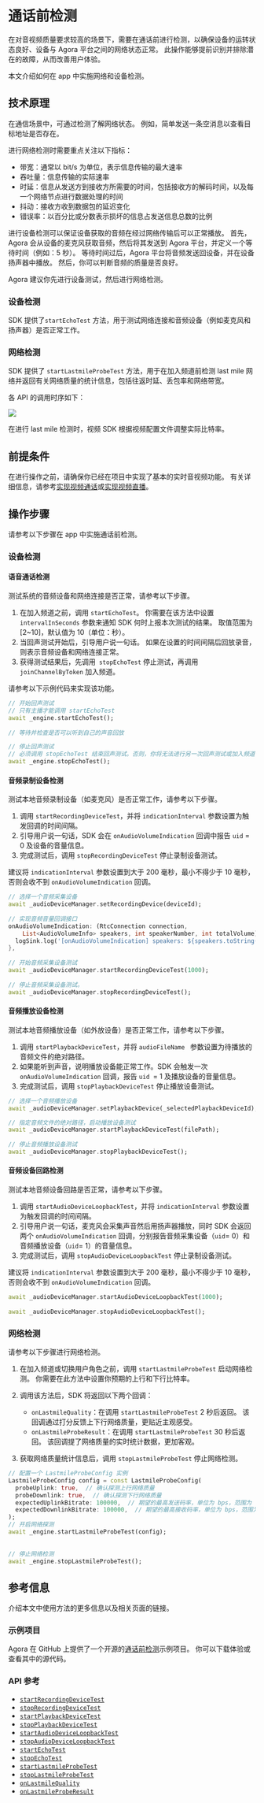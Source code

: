 # 通话前检测

在对音视频质量要求较高的场景下，需要在通话前进行检测，以确保设备的运转状态良好、设备与 Agora 平台之间的网络状态正常。 此操作能够提前识别并排除潜在的故障，从而改善用户体验。

本文介绍如何在 app 中实施网络和设备检测。


## 技术原理

在通信场景中，可通过检测了解网络状态。 例如，简单发送一条空消息以查看目标地址是否存在。

进行网络检测时需要重点关注以下指标：

- 带宽：通常以 bit/s 为单位，表示信息传输的最大速率
- 吞吐量：信息传输的实际速率
- 时延：信息从发送方到接收方所需要的时间，包括接收方的解码时间，以及每一个网络节点进行数据处理的时间
- 抖动：接收方收到数据包的延迟变化
- 错误率：以百分比或分数表示损坏的信息占发送信息总数的比例

进行设备检测可以保证设备获取的音频在经过网络传输后可以正常播放。 首先，Agora 会从设备的麦克风获取音频，然后将其发送到 Agora 平台，并定义一个等待时间（例如：5 秒）。 等待时间过后，Agora 平台将音频发送回设备，并在设备扬声器中播放。 然后，你可以判断音频的质量是否良好。

Agora 建议你先进行设备测试，然后进行网络检测。

### 设备检测

SDK 提供了`startEchoTest` 方法，用于测试网络连接和音频设备（例如麦克风和扬声器）是否正常工作。

### 网络检测

SDK 提供了 `startLastmileProbeTest` 方法，用于在加入频道前检测 last mile 网络并返回有关网络质量的统计信息，包括往返时延、丢包率和网络带宽。

各 API 的调用时序如下：

![](https://web-cdn.agora.io/docs-files/1569465803488)

在进行 last mile 检测时，视频 SDK 根据视频配置文件调整实际比特率。


## 前提条件

在进行操作之前，请确保你已经在项目中实现了基本的实时音视频功能。 有关详细信息，请参考[实现视频通话](start_call_flutter_ng)或[实现视频直播](start_live_flutter_ng)。


## 操作步骤

请参考以下步骤在 app 中实施通话前检测。

### 设备检测

#### 语音通话检测

测试系统的音频设备和网络连接是否正常，请参考以下步骤。

1. 在加入频道之前，调用 `startEchoTest`。 你需要在该方法中设置 `intervalInSeconds` 参数来通知 SDK 何时上报本次测试的结果。 取值范围为 [2~10]，默认值为 10（单位：秒）。
2. 当回声测试开始后，引导用户说一句话。 如果在设置的时间间隔后回放录音，则表示音频设备和网络连接正常。
3. 获得测试结果后，先调用` stopEchoTest` 停止测试，再调用 `joinChannelByToken` 加入频道。

请参考以下示例代码来实现该功能。

```dart
// 开始回声测试
// 只有主播才能调用 startEchoTest
await _engine.startEchoTest();
 
// 等待并检查是否可以听到自己的声音回放

// 停止回声测试
// 必须调用 stopEchoTest 结束回声测试。否则，你将无法进行另一次回声测试或加入频道
await _engine.stopEchoTest();
```

#### 音频录制设备检测

测试本地音频录制设备（如麦克风）是否正常工作，请参考以下步骤。

1. 调用 `startRecordingDeviceTest`，并将 `indicationInterval` 参数设置为触发回调的时间间隔。
2. 引导用户说一句话，SDK 会在 `onAudioVolumeIndication` 回调中报告 `uid` = 0 及设备的音量信息。
3. 完成测试后，调用 `stopRecordingDeviceTest` 停止录制设备测试。

<div class="alert note">建议将 <code>indicationInterval</code> 参数设置到大于 200 毫秒，最小不得少于 10 毫秒，否则会收不到 <code>onAudioVolumeIndication</code> 回调。</div>

```dart
// 选择一个音频采集设备
await _audioDeviceManager.setRecordingDevice(deviceId);
 
// 实现音频音量回调接口
onAudioVolumeIndication: (RtcConnection connection,
    List<AudioVolumeInfo> speakers, int speakerNumber, int totalVolume) {
  logSink.log('[onAudioVolumeIndication] speakers: ${speakers.toString()}, speakerNumber: $speakerNumber, totalVolume: $totalVolume');
},
 
// 开始音频采集设备测试
await _audioDeviceManager.startRecordingDeviceTest(1000);
 
// 停止音频采集设备测试。
await _audioDeviceManager.stopRecordingDeviceTest();
```

#### 音频播放设备检测

测试本地音频播放设备（如外放设备）是否正常工作，请参考以下步骤。

1. 调用 `startPlaybackDeviceTest`，并将 `audioFileName ` 参数设置为待播放的音频文件的绝对路径。
2. 如果能听到声音，说明播放设备能正常工作。SDK 会触发一次 `onAudioVolumeIndication` 回调，报告 `uid `= 1 及播放设备的音量信息。
3. 完成测试后，调用 `stopPlaybackDeviceTest` 停止播放设备测试。

```dart
// 选择一个音频播放设备
await _audioDeviceManager.setPlaybackDevice(_selectedPlaybackDeviceId);

// 指定音频文件的绝对路径，启动播放设备测试
await _audioDeviceManager.startPlaybackDeviceTest(filePath);
 
// 停止音频播放设备测试
await _audioDeviceManager.stopPlaybackDeviceTest();
```

#### 音频设备回路检测

测试本地音频设备回路是否正常，请参考以下步骤。

1. 调用 `startAudioDeviceLoopbackTest`，并将 `indicationInterval` 参数设置为触发回调的时间间隔。
2. 引导用户说一句话，麦克风会采集声音然后用扬声器播放，同时 SDK 会返回两个 `onAudioVolumeIndication` 回调，分别报告音频采集设备（`uid`= 0）和音频播放设备（`uid`= 1）的音量信息。
3. 完成测试后，调用 `stopAudioDeviceLoopbackTest` 停止录制设备测试。

<div class="alert note">建议将 <code>indicationInterval</code> 参数设置到大于 200 毫秒，最小不得少于 10 毫秒，否则会收不到 <code>onAudioVolumeIndication</code> 回调。</div>

```dart
await _audioDeviceManager.startAudioDeviceLoopbackTest(1000);
 
await _audioDeviceManager.stopAudioDeviceLoopbackTest();
```


### 网络检测

请参考以下步骤进行网络检测。

1. 在加入频道或切换用户角色之前，调用 `startLastmileProbeTest` 启动网络检测。 你需要在此方法中设置你预期的上行和下行比特率。

2. 调用该方法后，SDK 将返回以下两个回调：
   - `onLastmileQuality`：在调用 `startLastmileProbeTest` 2 秒后返回。 该回调通过打分反馈上下行网络质量，更贴近主观感受。
   - `onLastmileProbeResult`：在调用 `startLastmileProbeTest` 30 秒后返回。 该回调提了网络质量的实时统计数据，更加客观。

3. 获取网络质量统计信息后，调用 `stopLastmileProbeTest` 停止网络检测。

```dart
// 配置一个 LastmileProbeConfig 实例
LastmileProbeConfig config = const LastmileProbeConfig(
  probeUplink: true,  // 确认探测上行网络质量
  probeDownlink: true,  // 确认探测下行网络质量
  expectedUplinkBitrate: 100000,  // 期望的最高发送码率，单位为 bps，范围为 [100000,5000000]
  expectedDownlinkBitrate: 100000,  // 期望的最高接收码率，单位为 bps，范围为 [100000,5000000]
);
// 开启网络探测
await _engine.startLastmileProbeTest(config);
 
 
// 停止网络检测
await _engine.stopLastmileProbeTest();
```

## 参考信息

介绍本文中使用方法的更多信息以及相关页面的链接。

### 示例项目

Agora 在 GitHub 上提供了一个开源的[通话前检测](https://github.com/AgoraIO/API-Examples/tree/4.0.0-GA/windows/APIExample/APIExample/Advanced/PreCallTest)示例项目。 你可以下载体验或查看其中的源代码。

### API 参考

- [`startRecordingDeviceTest`](./API%20Reference/flutter_ng/API/class_iaudiodevicemanager.html#api_iaudiodevicemanager_startrecordingdevicetest)
- [`stopRecordingDeviceTest`](./API%20Reference/flutter_ng/API/class_iaudiodevicemanager.html#api_iaudiodevicemanager_stoprecordingdevicetest)
- [`startPlaybackDeviceTest`](./API%20Reference/flutter_ng/API/class_iaudiodevicemanager.html#api_iaudiodevicemanager_startplaybackdevicetest)
- [`stopPlaybackDeviceTest`](./API%20Reference/flutter_ng/API/class_iaudiodevicemanager.html#api_iaudiodevicemanager_stopplaybackdevicetest)
- [`startAudioDeviceLoopbackTest`](./API%20Reference/flutter_ng/API/class_iaudiodevicemanager.html#api_iaudiodevicemanager_startaudiodeviceloopbacktest)
- [`stopAudioDeviceLoopbackTest`](./API%20Reference/flutter_ng/API/class_iaudiodevicemanager.html#api_iaudiodevicemanager_stopaudiodeviceloopbacktest)
- [`startEchoTest`](./API%20Reference/flutter_ng/API/class_irtcengine.html#api_irtcengine_startechotest2)
- [`stopEchoTest`](./API%20Reference/flutter_ng/API/class_irtcengine.html#api_irtcengine_stopechotest)
- [`startLastmileProbeTest`](./API%20Reference/flutter_ng/API/class_irtcengine.html#api_irtcengine_startlastmileprobetest)
- [`stopLastmileProbeTest`](./API%20Reference/flutter_ng/API/class_irtcengine.html#api_irtcengine_stoplastmileprobetest)
- [`onLastmileQuality`](./API%20Reference/flutter_ng/API/class_irtcengineeventhandler.html#callback_irtcengineeventhandler_onlastmilequality)
- [`onLastmileProbeResult`](./API%20Reference/flutter_ng/API/class_irtcengineeventhandler.html#callback_irtcengineeventhandler_onlastmileproberesult)